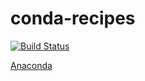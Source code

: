 # conda-recipes

[![Build Status](https://travis-ci.org/epruesse/conda-recipes.svg?branch=master)](https://travis-ci.org/epruesse/conda-recipes)

[Anaconda](https://anaconda.org/epruesse/repo)
